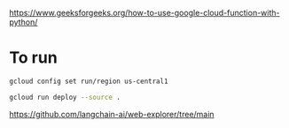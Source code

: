 https://www.geeksforgeeks.org/how-to-use-google-cloud-function-with-python/


 
# To run

```bash
gcloud config set run/region us-central1
```

```bash
gcloud run deploy --source . 
```

https://github.com/langchain-ai/web-explorer/tree/main


     